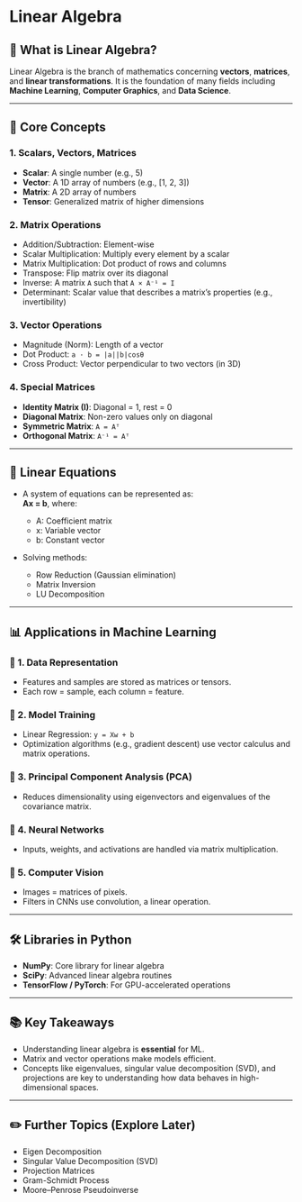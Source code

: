 # Linear Algebra

## 📌 What is Linear Algebra?
Linear Algebra is the branch of mathematics concerning **vectors**, **matrices**, and **linear transformations**. It is the foundation of many fields including **Machine Learning**, **Computer Graphics**, and **Data Science**.

---

## 🧠 Core Concepts

### 1. **Scalars, Vectors, Matrices**
- **Scalar**: A single number (e.g., 5)
- **Vector**: A 1D array of numbers (e.g., [1, 2, 3])
- **Matrix**: A 2D array of numbers
- **Tensor**: Generalized matrix of higher dimensions

### 2. **Matrix Operations**
- Addition/Subtraction: Element-wise
- Scalar Multiplication: Multiply every element by a scalar
- Matrix Multiplication: Dot product of rows and columns
- Transpose: Flip matrix over its diagonal
- Inverse: A matrix `A` such that `A × A⁻¹ = I`
- Determinant: Scalar value that describes a matrix’s properties (e.g., invertibility)

### 3. **Vector Operations**
- Magnitude (Norm): Length of a vector
- Dot Product: `a · b = |a||b|cosθ`
- Cross Product: Vector perpendicular to two vectors (in 3D)

### 4. **Special Matrices**
- **Identity Matrix (I)**: Diagonal = 1, rest = 0
- **Diagonal Matrix**: Non-zero values only on diagonal
- **Symmetric Matrix**: `A = Aᵀ`
- **Orthogonal Matrix**: `A⁻¹ = Aᵀ`

---

## 🧮 Linear Equations
- A system of equations can be represented as:  
  **Ax = b**, where:
  - A: Coefficient matrix
  - x: Variable vector
  - b: Constant vector

- Solving methods:
  - Row Reduction (Gaussian elimination)
  - Matrix Inversion
  - LU Decomposition

---

## 📊 Applications in Machine Learning

### 🔸 1. **Data Representation**
- Features and samples are stored as matrices or tensors.
- Each row = sample, each column = feature.

### 🔸 2. **Model Training**
- Linear Regression: `y = Xw + b`
- Optimization algorithms (e.g., gradient descent) use vector calculus and matrix operations.

### 🔸 3. **Principal Component Analysis (PCA)**
- Reduces dimensionality using eigenvectors and eigenvalues of the covariance matrix.

### 🔸 4. **Neural Networks**
- Inputs, weights, and activations are handled via matrix multiplication.

### 🔸 5. **Computer Vision**
- Images = matrices of pixels.
- Filters in CNNs use convolution, a linear operation.

---

## 🛠️ Libraries in Python

- **NumPy**: Core library for linear algebra
- **SciPy**: Advanced linear algebra routines
- **TensorFlow / PyTorch**: For GPU-accelerated operations

---

## 📚 Key Takeaways

- Understanding linear algebra is **essential** for ML.
- Matrix and vector operations make models efficient.
- Concepts like eigenvalues, singular value decomposition (SVD), and projections are key to understanding how data behaves in high-dimensional spaces.

---

## ✏️ Further Topics (Explore Later)

- Eigen Decomposition
- Singular Value Decomposition (SVD)
- Projection Matrices
- Gram-Schmidt Process
- Moore–Penrose Pseudoinverse